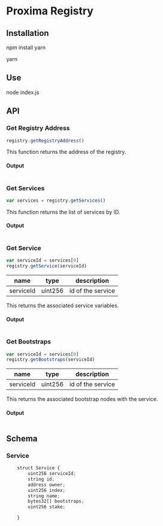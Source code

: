 
# Proxima Registry


## Installation

npm install yarn

yarn

## Use

node index.js

## API


### Get Registry Address

```javascript
registry.getRegistryAddress()
```

This function returns the address of the registry. 

#### Output

```JSON

```

### Get Services

```javascript
var services = registry.getServices()
```
This function returns the list of services by ID. 

#### Output 

```JSON

```

### Get Service 
```javascript
var serviceId = services[0]
registry.getService(serviceId)
```
| name  |  type |  description  
|---    |---    |     ---         |
|  serviceId | uint256  |  id of the service |

This returns the associated service variables.

#### Output

```JSON

```

### Get Bootstraps
```javascript
var serviceId = services[0]
registry.getBootstraps(serviceId)
```

| name  |  type |  description  
|---    |---    |     ---         |
|  serviceId | uint256  |  id of the service |

This returns the associated bootstrap nodes with the service.

#### Output

```JSON

```
## Schema 

### Service
```javascript
    struct Service {
        uint256 serviceId;
        string id;
        address owner;
        uint256 index;
        string name;
        bytes32[] bootstraps;
        uint256 stake;

    }
```




